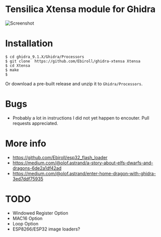 # Tensilica Xtensa module for Ghidra

![Screenshot](/screenshot.png?raw=true)

# Installation

```
$ cd ghidra_9.1.X/Ghidra/Processors
$ git clone  https://github.com/Ebiroll/ghidra-xtensa Xtensa
$ cd Xtensa
$ make
$
```

Or download a pre-built release and unzip it to `Ghidra/Processors`.

# Bugs

* Probably a lot in instructions I did not yet happen to encouter. Pull requests
  appreciated.

# More info
* https://github.com/Ebiroll/esp32_flash_loader
* https://medium.com/@olof.astrand/a-story-about-elfs-dwarfs-and-dragons-6de2a1df42ad
* https://medium.com/@olof.astrand/enter-home-dragon-with-ghidra-3ed7ddf75935

# TODO

* Windowed Register Option
* MAC16 Option
* Loop Option
* ESP8266/ESP32 image loaders?
